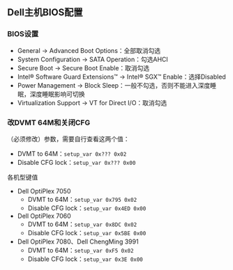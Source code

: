 ## Dell主机BIOS配置
### BIOS设置
- General → Advanced Boot Options：全部取消勾选
- System Configuration → SATA Operation：勾选AHCI
- Secure Boot → Secure Boot Enable：取消勾选
- Intel® Software Guard Extensions™ → Intel® SGX™ Enable：选择Disabled
- Power Management → Block Sleep：一般不勾选，否则不能进入深度睡眠，深度睡眠影响可切换
- Virtualization Support → VT for Direct I/O：取消勾选
### 改DVMT 64M和关闭CFG
（必须修改）参数，需要自行查看这两个值：
- DVMT to 64M：`setup_var 0x??? 0x02`
- Disable CFG lock：`setup_var 0x??? 0x00`

各机型键值

- Dell OptiPlex 7050
    - DVMT to 64M：`setup_var 0x795 0x02`
    - Disable CFG lock：`setup_var 0x4ED 0x00`
- Dell OptiPlex 7060
    - DVMT to 64M：`setup_var 0x8DC 0x02`
    - Disable CFG lock：`setup_var 0x5BE 0x00`
- Dell OptiPlex 7080、Dell ChengMing 3991
    - DVMT to 64M：`setup_var 0xF5 0x02`
    - Disable CFG lock：`setup_var 0x3E 0x00`
